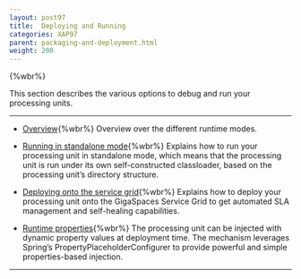 ```yaml
---
layout: post97
title:  Deploying and Running
categories: XAP97
parent: packaging-and-deployment.html
weight: 200
---
```


{%wbr%}


This section describes the various options to debug and run your processing units.



<hr/>


- [Overview](./deploying-and-running-the-processing-unit.html){%wbr%}
Overview over the different runtime modes.

- [Running in standalone mode](./running-in-standalone-mode.html){%wbr%}
Explains how to run your processing unit in standalone mode, which means that the processing unit is run under its own self-constructed classloader, based on the processing unit’s directory structure.

- [Deploying onto the service grid](./deploying-onto-the-service-grid.html){%wbr%}
Explains how to deploy your processing unit onto the GigaSpaces Service Grid to get automated SLA management and self-healing capabilities.

- [Runtime properties](./deployment-properties.html){%wbr%}
The processing unit can be injected with dynamic property values at deployment time. The mechanism leverages Spring’s PropertyPlaceholderConfigurer to provide powerful and simple properties-based injection.



<hr/>
